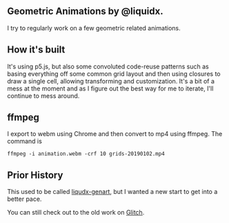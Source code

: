 ## Geometric Animations by @liquidx.

I try to regularly work on a few geometric related animations.

## How it's built

It's using p5.js, but also some convoluted code-reuse patterns such as basing everything off some common grid
layout and then using closures to draw a single cell, allowing transforming and customization. It's a bit of a mess at the moment
and as I figure out the best way for me to iterate, I'll continue to mess around.

## ffmpeg

I export to webm using Chrome and then convert to mp4 using ffmpeg. The command is 

```
ffmpeg -i animation.webm -crf 10 grids-20190102.mp4
```

## Prior History

This used to be called [liqudx-genart](https://liquidx-genart.glitch.me/), 
but I wanted a new start to get into a better pace.

You can still check out to the old work on [Glitch](https://glitch.com/edit/#!/liquidx-genart).

